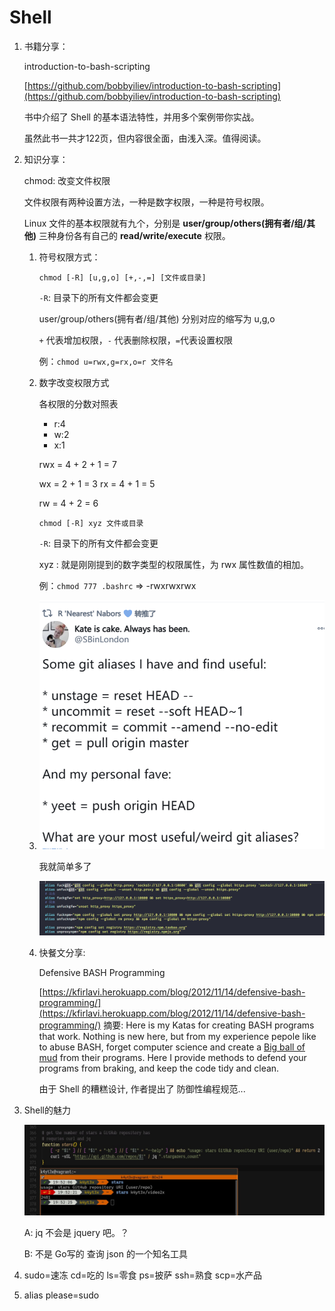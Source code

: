 # Shell

1. 书籍分享：

   introduction-to-bash-scripting

   [https://github.com/bobbyiliev/introduction-to-bash-scripting](https://github.com/bobbyiliev/introduction-to-bash-scripting)

   书中介绍了 Shell 的基本语法特性，并用多个案例带你实战。

   虽然此书一共才122页，但内容很全面，由浅入深。值得阅读。

2. 知识分享：

   chmod: 改变文件权限

   文件权限有两种设置方法，一种是数字权限，一种是符号权限。

   Linux 文件的基本权限就有九个，分别是 **user/group/others\(拥有者/组/其他\)** 三种身份各有自己的 **read/write/execute** 权限。

   1. 符号权限方式：

      `chmod [-R] [u,g,o] [+,-,=] [文件或目录]`

      `-R`: 目录下的所有文件都会变更

      user/group/others\(拥有者/组/其他\) 分别对应的缩写为 u,g,o

      `+` 代表增加权限，`-` 代表删除权限，`=`代表设置权限

      例：`chmod u=rwx,g=rx,o=r 文件名`

   2. 数字改变权限方式

      各权限的分数对照表

      * r:4
      * w:2
      * x:1

      rwx = 4 + 2 + 1 = 7

      wx = 2 + 1 = 3 rx = 4 + 1 = 5

      rw = 4 + 2 = 6

      `chmod [-R] xyz 文件或目录`

      `-R`: 目录下的所有文件都会变更

      xyz : 就是刚刚提到的数字类型的权限属性，为 rwx 属性数值的相加。

      例：`chmod 777 .bashrc` =&gt; -rwxrwxrwx

   3. ![image-20201202194022778](../../.gitbook/assets/image-20201202194022778%20%281%29.png)

      我就简单多了

      ![image-20201202194044134](../../.gitbook/assets/image-20201202194044134%20%281%29.png)

   4. 快餐文分享:

      Defensive BASH Programming

      [https://kfirlavi.herokuapp.com/blog/2012/11/14/defensive-bash-programming/](https://kfirlavi.herokuapp.com/blog/2012/11/14/defensive-bash-programming/) 摘要: Here is my Katas for creating BASH programs that work. Nothing is new here, but from my experience pepole like to abuse BASH, forget computer science and create a [Big ball of mud](http://en.wikipedia.org/wiki/Big_ball_of_mud) from their programs. Here I provide methods to defend your programs from braking, and keep the code tidy and clean.

      由于 Shell 的糟糕设计, 作者提出了 防御性编程规范...

3. Shell的魅力

   ![image-20210206215911726](../../.gitbook/assets/image-20210206215911726.png)

   A: jq 不会是 jquery 吧。？

   B: 不是 Go写的 查询 json 的一个知名工具

4. sudo=速冻 cd=吃的 ls=零食 ps=披萨 ssh=熟食 scp=水产品
5. alias please=sudo

